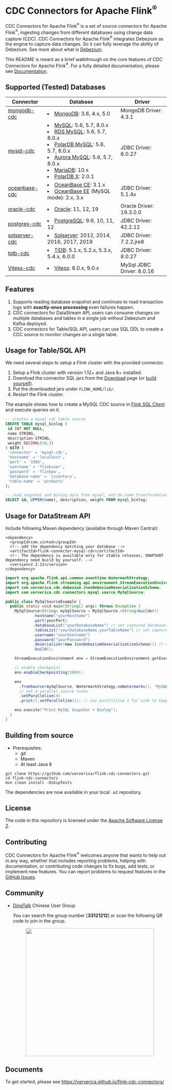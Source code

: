 # CDC Connectors for Apache Flink<sup>®</sup>

CDC Connectors for Apache Flink<sup>®</sup> is a set of source connectors for Apache Flink<sup>®</sup>, ingesting changes from different databases using change data capture (CDC).
CDC Connectors for Apache Flink<sup>®</sup> integrates Debezium as the engine to capture data changes. So it can fully leverage the ability of Debezium. See more about what is [Debezium](https://github.com/debezium/debezium).

This README is meant as a brief walkthrough on the core features of CDC Connectors for Apache Flink<sup>®</sup>. For a fully detailed documentation, please see [Documentation](https://ververica.github.io/flink-cdc-connectors/master/).

## Supported (Tested) Databases

| Connector                                                 | Database                                                                                                                                                                                                                                                                                                                                                                                               | Driver                  |
|-----------------------------------------------------------|--------------------------------------------------------------------------------------------------------------------------------------------------------------------------------------------------------------------------------------------------------------------------------------------------------------------------------------------------------------------------------------------------------|-------------------------|
| [mongodb-cdc](docs/content/connectors/mongodb-cdc.md)     | <li> [MongoDB](https://www.mongodb.com): 3.6, 4.x, 5.0                                                                                                                                                                                                                                                                                                                                                 | MongoDB Driver: 4.3.1   |
| [mysql-cdc](docs/content/connectors/mysql-cdc.md)         | <li> [MySQL](https://dev.mysql.com/doc): 5.6, 5.7, 8.0.x <li> [RDS MySQL](https://www.aliyun.com/product/rds/mysql): 5.6, 5.7, 8.0.x <li> [PolarDB MySQL](https://www.aliyun.com/product/polardb): 5.6, 5.7, 8.0.x <li> [Aurora MySQL](https://aws.amazon.com/cn/rds/aurora): 5.6, 5.7, 8.0.x <li> [MariaDB](https://mariadb.org): 10.x <li> [PolarDB X](https://github.com/ApsaraDB/galaxysql): 2.0.1 | JDBC Driver: 8.0.27     |
| [oceanbase-cdc](/docs/content/connectors/oceanbase-cdc.md) | <li> [OceanBase CE](https://open.oceanbase.com): 3.1.x <li> [OceanBase EE](https://www.oceanbase.com/product/oceanbase) (MySQL mode): 2.x, 3.x                                                                                                                                                                                                                                                        | JDBC Driver: 5.1.4x     |
| [oracle-cdc](docs/content/connectors/oracle-cdc.md)       | <li> [Oracle](https://www.oracle.com/index.html): 11, 12, 19                                                                                                                                                                                                                                                                                                                                           | Oracle Driver: 19.3.0.0 |
| [postgres-cdc](docs/content/connectors/postgres-cdc.md)   | <li> [PostgreSQL](https://www.postgresql.org): 9.6, 10, 11, 12                                                                                                                                                                                                                                                                                                                                         | JDBC Driver: 42.2.12    |
| [sqlserver-cdc](docs/content/connectors/sqlserver-cdc.md) | <li> [Sqlserver](https://www.microsoft.com/sql-server): 2012, 2014, 2016, 2017, 2019                                                                                                                                                                                                                                                                                                                   | JDBC Driver: 7.2.2.jre8 |
| [tidb-cdc](docs/content/connectors/tidb-cdc.md)           | <li> [TiDB](https://www.pingcap.com): 5.1.x, 5.2.x, 5.3.x, 5.4.x, 6.0.0                                                                                                                                                                                                                                                                                                                                | JDBC Driver: 8.0.27     |
| [Vitess-cdc](connectors/vitess-cdc.md)                    | <li> [Vitess](https://vitess.io/): 8.0.x, 9.0.x                                                                                                                                                                                                                                                                                                                                                        | MySql JDBC Driver: 8.0.16  |

## Features

1. Supports reading database snapshot and continues to read transaction logs with **exactly-once processing** even failures happen.
2. CDC connectors for DataStream API, users can consume changes on multiple databases and tables in a single job without Debezium and Kafka deployed.
3. CDC connectors for Table/SQL API, users can use SQL DDL to create a CDC source to monitor changes on a single table.

## Usage for Table/SQL API

We need several steps to setup a Flink cluster with the provided connector.

1. Setup a Flink cluster with version 1.12+ and Java 8+ installed.
2. Download the connector SQL jars from the [Download](https://github.com/ververica/flink-cdc-connectors/releases) page (or [build yourself](#building-from-source)).
3. Put the downloaded jars under `FLINK_HOME/lib/`.
4. Restart the Flink cluster.

The example shows how to create a MySQL CDC source in [Flink SQL Client](https://ci.apache.org/projects/flink/flink-docs-release-1.13/dev/table/sqlClient.html) and execute queries on it.

```sql
-- creates a mysql cdc table source
CREATE TABLE mysql_binlog (
 id INT NOT NULL,
 name STRING,
 description STRING,
 weight DECIMAL(10,3)
) WITH (
 'connector' = 'mysql-cdc',
 'hostname' = 'localhost',
 'port' = '3306',
 'username' = 'flinkuser',
 'password' = 'flinkpw',
 'database-name' = 'inventory',
 'table-name' = 'products'
);

-- read snapshot and binlog data from mysql, and do some transformation, and show on the client
SELECT id, UPPER(name), description, weight FROM mysql_binlog;
```

## Usage for DataStream API

Include following Maven dependency (available through Maven Central):

```
<dependency>
  <groupId>com.vinted</groupId>
  <!-- add the dependency matching your database -->
  <artifactId>flink-connector-mysql-cdc</artifactId>
  <!-- The dependency is available only for stable releases, SNAPSHOT dependency need build by yourself. -->
  <version>2.3.12</version>
</dependency>
```

```java
import org.apache.flink.api.common.eventtime.WatermarkStrategy;
import org.apache.flink.streaming.api.environment.StreamExecutionEnvironment;
import com.ververica.cdc.debezium.JsonDebeziumDeserializationSchema;
import com.ververica.cdc.connectors.mysql.source.MySqlSource;

public class MySqlSourceExample {
  public static void main(String[] args) throws Exception {
    MySqlSource<String> mySqlSource = MySqlSource.<String>builder()
            .hostname("yourHostname")
            .port(yourPort)
            .databaseList("yourDatabaseName") // set captured database
            .tableList("yourDatabaseName.yourTableName") // set captured table
            .username("yourUsername")
            .password("yourPassword")
            .deserializer(new JsonDebeziumDeserializationSchema()) // converts SourceRecord to JSON String
            .build();

    StreamExecutionEnvironment env = StreamExecutionEnvironment.getExecutionEnvironment();

    // enable checkpoint
    env.enableCheckpointing(3000);

    env
      .fromSource(mySqlSource, WatermarkStrategy.noWatermarks(), "MySQL Source")
      // set 4 parallel source tasks
      .setParallelism(4)
      .print().setParallelism(1); // use parallelism 1 for sink to keep message ordering

    env.execute("Print MySQL Snapshot + Binlog");
  }
}
```

## Building from source

- Prerequisites:
    - git
    - Maven
    - At least Java 8

```
git clone https://github.com/ververica/flink-cdc-connectors.git
cd flink-cdc-connectors
mvn clean install -DskipTests
```

The dependencies are now available in your local `.m2` repository.

## License

The code in this repository is licensed under the [Apache Software License 2](https://github.com/ververica/flink-cdc-connectors/blob/master/LICENSE).

## Contributing

CDC Connectors for Apache Flink<sup>®</sup> welcomes anyone that wants to help out in any way, whether that includes reporting problems, helping with documentation, or contributing code changes to fix bugs, add tests, or implement new features. You can report problems to request features in the [GitHub Issues](https://github.com/ververica/flink-cdc-connectors/issues).

## Community

* [DingTalk](https://www.dingtalk.com/) Chinese User Group

  You can search the group number [**33121212**] or scan the following QR code to join in the group.
  
  <div align=center>
     <img src="https://user-images.githubusercontent.com/9601882/158350201-a1de35e6-0399-4a91-b5b0-e2fd5d33e33c.png" width=400 />
   </div>

## Documents
To get started, please see https://ververica.github.io/flink-cdc-connectors/
